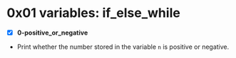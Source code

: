 # 0x01 variables: if_else_while

-[x] **0-positive_or_negative**
- Print whether the number stored in the variable `n` is positive or negative.

 